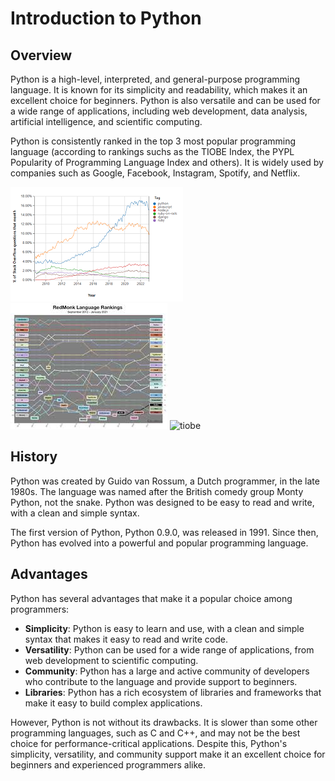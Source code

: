 # Introduction to Python

## Overview

Python is a high-level, interpreted, and general-purpose programming language. It is known for its simplicity and readability, which makes it an excellent choice for beginners. Python is also versatile and can be used for a wide range of applications, including web development, data analysis, artificial intelligence, and scientific computing.

Python is consistently ranked in the top 3 most popular programming language (according to rankings suchs as the TIOBE Index, the PYPL Popularity of Programming Language Index and others). It is widely used by companies such as Google, Facebook, Instagram, Spotify, and Netflix.

![stackoverflow](./assets/stackoverflow-ranking.png) ![redmonk](./assets/redmonk-ranking.jpeg)
![tiobe](./assets/tiobe-index.png)

## History

Python was created by Guido van Rossum, a Dutch programmer, in the late 1980s. The language was named after the British comedy group Monty Python, not the snake. Python was designed to be easy to read and write, with a clean and simple syntax.

The first version of Python, Python 0.9.0, was released in 1991. Since then, Python has evolved into a powerful and popular programming language.

## Advantages

Python has several advantages that make it a popular choice among programmers:

- **Simplicity**: Python is easy to learn and use, with a clean and simple syntax that makes it easy to read and write code.
- **Versatility**: Python can be used for a wide range of applications, from web development to scientific computing.
- **Community**: Python has a large and active community of developers who contribute to the language and provide support to beginners.
- **Libraries**: Python has a rich ecosystem of libraries and frameworks that make it easy to build complex applications.

However, Python is not without its drawbacks. It is slower than some other programming languages, such as C and C++, and may not be the best choice for performance-critical applications. Despite this, Python's simplicity, versatility, and community support make it an excellent choice for beginners and experienced programmers alike.
